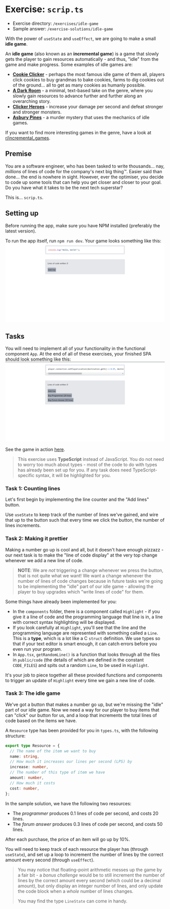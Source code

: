 # Exercise: `scrip.ts`
- Exercise directory: `/exercises/idle-game`
- Sample answer: `/exercise-solutions/idle-game`

With the power of `useState` and `useEffect`, we are going to make a small **idle game**.

An **idle game** (also known as an **incremental game**) is a game that slowly gets the
player to gain resources automatically - and thus, "idle" from the game and make progress.
Some examples of idle games are:
- [**Cookie Clicker**](https://orteil.dashnet.org/cookieclicker/) - perhaps the most famous
idle game of them all, players click cookies to buy grandmas to bake cookies, farms to dig
cookies out of the ground... all to get as many cookies as humanly possible.
- [**A Dark Room**](https://adarkroom.doublespeakgames.com/) - a minimal, text-based take on
the genre, where you slowly gain resources to advance further and further along an
overarching story.
- [**Clicker Heroes**](https://www.clickerheroes.com/) - increase your damage per second and
defeat stronger and stronger monsters.
- [**Asbury Pines**](https://store.steampowered.com/app/2212790/Asbury_Pines/) - a murder
mystery that uses the mechanics of idle games.

If you want to find more interesting games in the genre, have a look at [r/incremental_games](https://www.reddit.com/r/incremental_games/).

## Premise

You are a software engineer, who has been tasked to write thousands... nay,
*millions* of lines of code for the company's next big thing™️. Easier said than
done... the end is nowhere in sight. However, ever the optimiser, you decide to
code up some tools that can help you get closer and closer to your goal. Do
you have what it takes to be the next tech superstar?

This is... `scrip.ts`.

## Setting up

Before running the app, make sure you have NPM installed (preferably the latest
version).

To run the app itself, run `npm run dev`. Your game looks something like this: ![](images/start.png)

## Tasks

You will need to implement all of your functionality in the functional component
`App`. At the end of all of these exercises, your finished SPA should look something
like this: ![](images/game.png)

See the game in action [here](images/game.mp4).

> This exercise uses **TypeScript** instead of JavaScript. You do not need to worry
> too much about types - most of the code to do with types has already been set up
> for you. If any task does need TypeScript-specific syntax, it will be highlighted
> for you.

### Task 1: Counting lines

Let's first begin by implementing the line counter and the "Add lines" button.

Use `useState` to keep track of the number of lines we've gained, and wire that up to
the button such that every time we click the button, the number of lines increments.

### Task 2: Making it prettier

Making a number go up is cool and all, but it doesn't have enough pizzazz - our next
task is to make the "line of code display" at the very top change whenever we add
a new line of code.

> **NOTE**: We are *not* triggering a change whenever we press the button, that is
> not quite what we want! We want a change whenever the number of lines of code changes
> because in future tasks we're going to be implementing the "idle" part of our idle
> game - allowing the player to buy upgrades which "write lines of code" for them.

Some things have already been implemented for you:

- In the `components` folder, there is a component called `Highlight` - if you
  give it a line of code and the programming language that line is in, a line with
  correct syntax highlighting will be displayed.
- If you look carefully at `Highlight`, you'll see that the line and the programming
  language are represented with something called a `Line`. This is a **type**, which
  is a lot like a C `struct` definition. We use types so that if your text editor
  is smart enough, it can catch errors before you even run your program.
- In `App.tsx`, `getRandomLine()` is a function that looks through all the files in
  `public/code` (the details of which are defined in the constant `CODE_FILES`) and
  spits out a random `Line`, to be used in `Highlight`.

It's your job to piece together all these provided functions and components to trigger
an update of `Highlight` every time we gain a new line of code.

### Task 3: The idle game

We've got a button that makes a number go up, but we're missing the "idle" part
of our idle game. Now we need a way for our player to buy items that can "click"
our button for us, and a loop that increments the total lines of code based on
the items we have.

A `Resource` type has been provided for you in `types.ts`, with the following
structure:

```ts
export type Resource = {
  // The name of the item we want to buy
  name: string,
  // How much it increases our lines per second (LPS) by
  increase: number,
  // The number of this type of item we have
  amount: number,
  // How much it costs
  cost: number,
};
```

In the sample solution, we have the following two resources:
- The *programmer* produces 0.1 lines of code per second, and costs 20 lines.
- The *forum answer* produces 0.3 lines of code per second, and costs 50 lines.

After each purchase, the price of an item will go up by 10%.

You will need to keep track of each resource the player has (through `useState`),
and set up a loop to increment the number of lines by the correct amount every second
(through `useEffect`).

> You may notice that floating-point arithmetic messes up the game by a fair bit -
> a *bonus challenge* would be to still increment the number of lines by the correct
> amount every second (which could be a decimal amount), but only display an integer
> number of lines, and only update the code block when a *whole* number of lines
> changes.
>
> You may find the type `LineState` can come in handy.
